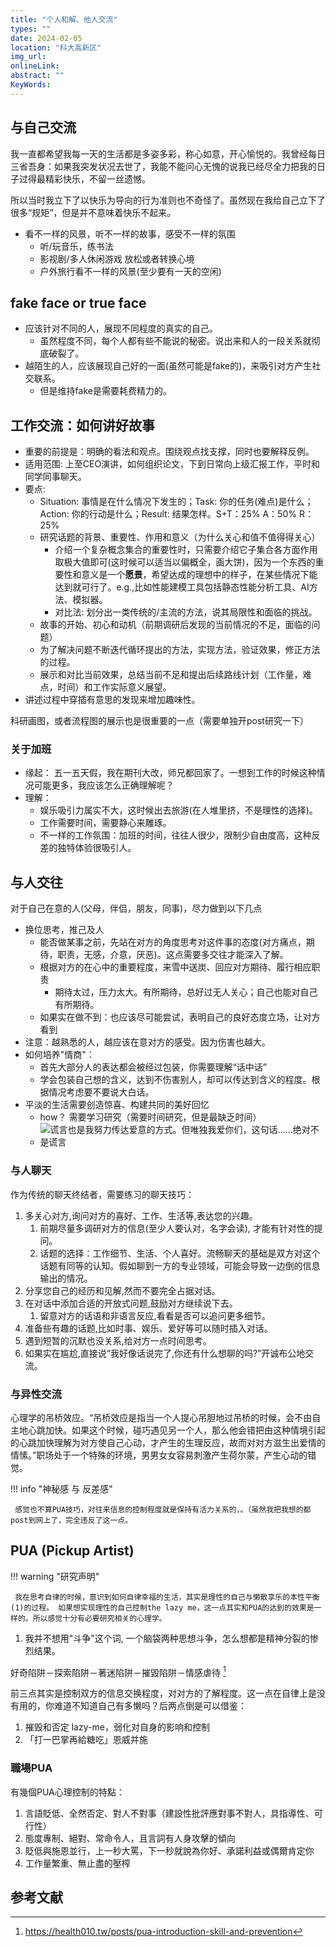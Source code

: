 ```yaml
---
title: "个人和解、他人交流"
types: ""
date: 2024-02-05
location: "科大高新区"
img_url: 
onlineLink: 
abstract: ""
KeyWords:
---
```



## 与自己交流

我一直都希望我每一天的生活都是多姿多彩，称心如意，开心愉悦的。我曾经每日三省吾身：如果我突发状况去世了，我能不能问心无愧的说我已经尽全力把我的日子过得最精彩快乐，不留一丝遗憾。

所以当时我立下了以快乐为导向的行为准则也不奇怪了。虽然现在我给自己立下了很多“规矩”，但是并不意味着快乐不起来。

* 看不一样的风景，听不一样的故事，感受不一样的氛围
  * 听/玩音乐，练书法
  * 影视剧/多人休闲游戏 放松或者转换心境
  * 户外旅行看不一样的风景(至少要有一天的空闲)


## fake face or true face

* 应该针对不同的人，展现不同程度的真实的自己。
  * 虽然程度不同，每个人都有些不能说的秘密。说出来和人的一段关系就彻底破裂了。
* 越陌生的人，应该展现自己好的一面(虽然可能是fake的)，来吸引对方产生社交联系。
  * 但是维持fake是需要耗费精力的。

## 工作交流：如何讲好故事

* 重要的前提是：明确的看法和观点。围绕观点找支撑，同时也要解释反例。
* 适用范围: 上至CEO演讲，如何组织论文，下到日常向上级汇报工作，平时和同学同事聊天。
* 要点:
  * Situation: 事情是在什么情况下发生的；Task: 你的任务(难点)是什么；Action: 你的行动是什么；Result: 结果怎样。S+T：25% A：50% R：25%
  * 研究话题的背景、重要性、作用和意义（为什么关心和值不值得得关心）
    * 介绍一个复杂概念集合的重要性时，只需要介绍它子集合各方面作用取极大值即可(这时候可以适当以偏概全，画大饼)，因为一个东西的重要性和意义是一个**愿景**，希望达成的理想中的样子，在某些情况下能达到就可行了。e.g.,比如性能建模工具包括静态性能分析工具、AI方法、模拟器。
    * 对比法: 划分出一类传统的/主流的方法，说其局限性和面临的挑战。
  * 故事的开始、初心和动机（前期调研后发现的当前情况的不足，面临的问题）
  * 为了解决问题不断迭代循环提出的方法，实现方法，验证效果，修正方法的过程。
  * 展示和对比当前效果，总结当前不足和提出后续路线计划（工作量，难点，时间）和工作实际意义展望。
* 讲述过程中穿插有意思的发现来增加趣味性。

科研画图，或者流程图的展示也是很重要的一点（需要单独开post研究一下）

### 关于加班

* 缘起： 五一五天假，我在期刊大改，师兄都回家了。一想到工作的时候这种情况可能更多，我应该怎么正确理解呢？
* 理解：
  * 娱乐吸引力属实不大，这时候出去旅游(在人堆里挤，不是理性的选择)。
  * 工作需要时间，需要静心来雕琢。
  * 不一样的工作氛围：加班的时间，往往人很少，限制少自由度高，这种反差的独特体验很吸引人。

## 与人交往

对于自己在意的人(父母，伴侣，朋友，同事)，尽力做到以下几点

* 换位思考，推己及人
  * 能否做某事之前，先站在对方的角度思考对这件事的态度(对方痛点，期待，职责，无感，介意，厌恶)。这点需要多交往才能深入了解。
  * 根据对方的在心中的重要程度，来雪中送炭、回应对方期待、履行相应职责
    * 期待太过，压力太大。有所期待，总好过无人关心；自己也能对自己有所期待。
  * 如果实在做不到：也应该尽可能尝试，表明自己的良好态度立场，让对方看到
* 注意：越熟悉的人，越应该在意对方的感受。因为伤害也越大。
* 如何培养"情商"：
  * 首先大部分人的表达都会被经过包装，你需要理解“话中话”
  * 学会包装自己想的含义，达到不伤害别人，却可以传达到含义的程度。根据情况考虑要不要说大白话。
* 平淡的生活需要创造惊喜、构建共同的美好回忆
  * how？ 需要学习研究（需要时间研究，但是最缺乏时间）
  * ![谎言也是我努力传达爱意的方式。但唯独我爱你们，这句话……绝对不是谎言](https://pic.shaojiemike.top/img/20230504200120.png)


### 与人聊天

作为传统的聊天终结者，需要练习的聊天技巧：

1. 多关心对方,询问对方的喜好、工作、生活等,表达您的兴趣。
   1. 前期尽量多调研对方的信息(至少人要认对，名字会读), 才能有针对性的提问。
   2. 话题的选择：工作细节、生活、个人喜好。流畅聊天的基础是双方对这个话题有同等的认知。假如聊到一方的专业领域，可能会导致一边倒的信息输出的情况。
2. 分享您自己的经历和见解,然而不要完全占据对话。
3. 在对话中添加合适的开放式问题,鼓励对方继续说下去。
   1. 留意对方的话语和非语言反应,看看是否可以追问更多细节。
4. 准备些有趣的话题,比如时事、娱乐、爱好等可以随时插入对话。
5. 遇到短暂的沉默也没关系,给对方一点时间思考。
6. 如果实在尴尬,直接说“我好像话说完了,你还有什么想聊的吗?”开诚布公地交流。

### 与异性交流

心理学的吊桥效应。“吊桥效应是指当一个人提心吊胆地过吊桥的时候，会不由自主地心跳加快。如果这个时候，碰巧遇见另一个人，那么他会错把由这种情境引起的心跳加快理解为对方使自己心动，才产生的生理反应，故而对对方滋生出爱情的情愫。”职场处于一个特殊的环境，男男女女容易刺激产生荷尔蒙，产生心动的错觉。

!!! info "神秘感 与 反差感"

     感觉也不算PUA技巧，对往来信息的控制程度就是保持有活力关系的，。（虽然我把我想的都post到网上了，完全违反了这一点。

## PUA (Pickup Artist)

!!! warning "研究声明"

     我在思考自律的时候，意识到如何自律幸福的生活，其实是理性的自己与懒散享乐的本性平衡(1)的过程。 如果想实现理性的自己控制the lazy me，这一点其实和PUA的达到的效果是一样的。所以感觉十分有必要研究相关的心理学。

1. 我并不想用"斗争"这个词, 一个脑袋两种思想斗争，怎么想都是精神分裂的惨烈结果。

好奇陷阱－探索陷阱－著迷陷阱－摧毀陷阱－情感虐待 [^3]


前三点其实是控制双方的信息交换程度，对对方的了解程度。这一点在自律上是没有用的，你难道不知道自己有多懒吗？后两点倒是可以借鉴：

1. 摧毁和否定 lazy-me，弱化对自身的影响和控制
2. 「打一巴掌再給糖吃」恩威并施

### 職場PUA

有幾個PUA心理控制的特點：

1. 言語貶低、全然否定、對人不對事（建設性批評應對事不對人，具指導性、可行性）
2. 態度專制、絕對、常命令人，且言詞有人身攻擊的傾向
3. 貶低與施恩並行，上一秒大罵，下一秒就說為你好、承諾利益或偶爾肯定你
4. 工作量繁重、無止盡的壓榨



## 参考文献


[^1]: https://zh.wikipedia.org/wiki/%E5%90%B8%E5%BC%95%E5%8A%9B%E6%B3%95%E5%89%87_(%E6%96%B0%E6%80%9D%E7%B6%AD)
[^2]: https://zh.wikipedia.org/wiki/%E5%AE%89%E6%85%B0%E5%8A%91
[^3]: https://health010.tw/posts/pua-introduction-skill-and-prevention
